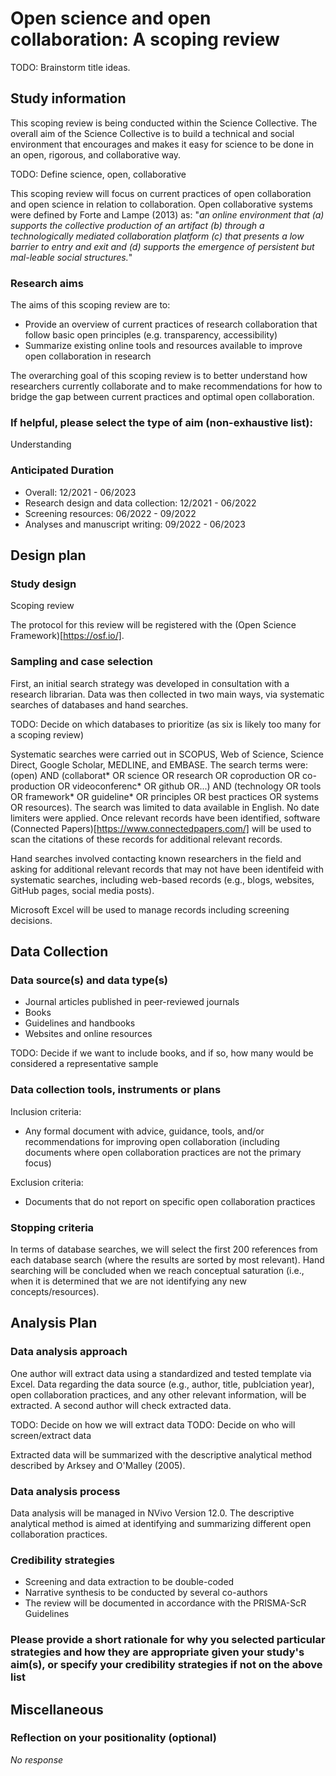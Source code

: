 # Open science and open collaboration: A scoping review

TODO: Brainstorm title ideas.

## Study information

This scoping review is being conducted within the Science Collective. The overall aim of the Science Collective is to build a technical and social environment that encourages and makes it easy for science to be done in an open, rigorous, and collaborative way. 

TODO: Define science, open, collaborative

This scoping review will focus on current practices of open collaboration and open science in relation to collaboration. Open collaborative systems were defined by Forte and Lampe (2013) as: "*an online environment that (a) supports the collective production of an artifact (b) through a technologically mediated collaboration platform (c) that presents a low  barrier  to  entry  and  exit  and  (d)  supports  the  emergence  of  persistent  but  mal-leable social structures.*"

### Research aims

The aims of this scoping review are to:

- Provide an overview of current practices of research collaboration that follow basic open principles
(e.g. transparency, accessibility)
- Summarize existing online tools and resources available to improve open collaboration in research

The overarching goal of this scoping review is to better understand how researchers currently collaborate and to make recommendations for how to bridge the gap between current practices and optimal open collaboration. 

### If helpful, please select the type of aim (non-exhaustive list):

Understanding

### Anticipated Duration

- Overall: 12/2021 - 06/2023
- Research design and data collection: 12/2021 - 06/2022
- Screening resources: 06/2022 - 09/2022
- Analyses and manuscript writing: 09/2022 - 06/2023

## Design plan

### Study design

Scoping review

The protocol for this review will be registered with the (Open Science Framework)[https://osf.io/]. 

### Sampling and case selection

First, an initial search strategy was developed in consultation with a research librarian. Data was then collected in two main ways, via systematic searches of databases and hand searches.

TODO: Decide on which databases to prioritize (as six is likely too many for a scoping review)

Systematic searches were carried out in SCOPUS, Web of Science, Science Direct, Google Scholar, MEDLINE, and EMBASE. The search terms were: (open) AND (collaborat* OR science OR research OR coproduction OR co-production OR videoconferenc* OR github OR...) AND (technology OR tools OR framework* OR guideline* OR principles OR best practices OR systems OR resources). The search was limited to data available in English. No date limiters were applied. Once relevant records have been identified, software (Connected Papers)[https://www.connectedpapers.com/] will be used to scan the citations of these records for additional relevant records.

Hand searches involved contacting known researchers in the field and asking for additional relevant records that may not have been identifeid with systematic searches, including web-based records (e.g., blogs, websites, GitHub pages, social media posts).

Microsoft Excel will be used to manage records including screening decisions.

## Data Collection

### Data source(s) and data type(s)

- Journal articles published in peer-reviewed journals
- Books
- Guidelines and handbooks
- Websites and online resources

TODO: Decide if we want to include books, and if so, how many would be considered a representative sample

### Data collection tools, instruments or plans

Inclusion criteria: 
- Any formal document with advice, guidance, tools, and/or recommendations for improving open collaboration (including documents where open collaboration practices are not the primary focus)

Exclusion criteria:
- Documents that do not report on specific open collaboration practices

### Stopping criteria

In terms of database searches, we will select the first 200 references from each database search (where the results are sorted by most relevant). Hand searching will be concluded when we reach conceptual saturation (i.e., when it is determined that we are not identifying any new concepts/resources).

## Analysis Plan

### Data analysis approach

One author will extract data using a standardized and tested template via Excel. Data regarding the data source (e.g., author, title, publciation year), open collaboration practices, and any other relevant information, will be extracted. A second author will check extracted data. 

TODO: Decide on how we will extract data
TODO: Decide on who will screen/extract data

Extracted data will be summarized with the descriptive analytical method described by Arksey and O'Malley (2005). 

### Data analysis process

Data analysis will be managed in NVivo Version 12.0. The descriptive analytical method is aimed at identifying and summarizing different open collaboration practices. 

### Credibility strategies

- Screening and data extraction to be double-coded 
- Narrative synthesis to be conducted by several co-authors
- The review will be documented in accordance with the PRISMA-ScR Guidelines 

### Please provide a short rationale for why you selected particular strategies and how they are appropriate given your study's aim(s), or specify your credibility strategies if not on the above list

## Miscellaneous

### Reflection on your positionality (optional)

*No response*


